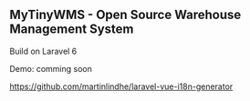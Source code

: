 ## MyTinyWMS - Open Source Warehouse Management System

Build on Laravel 6

Demo: comming soon




https://github.com/martinlindhe/laravel-vue-i18n-generator